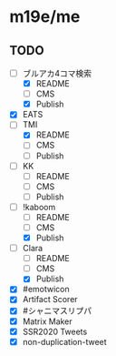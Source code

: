 # m19e/me

## TODO

- [ ] ブルアカ4コマ検索
  - [x] README
  - [ ] CMS
  - [x] Publish
- [x] EATS
- [ ] TMI
  - [x] README
  - [ ] CMS
  - [ ] Publish
- [ ] KK
  - [ ] README
  - [ ] CMS
  - [ ] Publish
- [ ] !kaboom
  - [ ] README
  - [ ] CMS
  - [x] Publish
- [ ] Clara
  - [ ] README
  - [ ] CMS
  - [x] Publish
- [x] #emotwicon
- [x] Artifact Scorer
- [x] #シャニマスリプパ
- [x] Matrix Maker
- [x] SSR2020 Tweets
- [x] non-duplication-tweet
